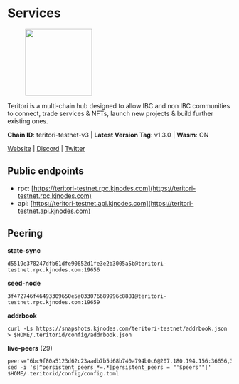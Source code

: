 # Services

<figure><img src="https://raw.githubusercontent.com/kj89/testnet_manuals/main/pingpub/logos/teritori.png" width="150" alt=""><figcaption></figcaption></figure>

Teritori is a multi-chain hub designed to allow IBC and non IBC communities  to connect, trade services & NFTs, launch new projects & build further existing ones.

**Chain ID**: teritori-testnet-v3 | **Latest Version Tag**: v1.3.0 | **Wasm**: ON

[Website](https://teritori.com) | [Discord](https://discord.gg/teritori) | [Twitter](https://twitter.com/TeritoriNetwork)


## Public endpoints

* rpc: [https://teritori-testnet.rpc.kjnodes.com](https://teritori-testnet.rpc.kjnodes.com)
* api: [https://teritori-testnet.api.kjnodes.com](https://teritori-testnet.api.kjnodes.com)

## Peering

**state-sync**

```
d5519e378247dfb61dfe90652d1fe3e2b3005a5b@teritori-testnet.rpc.kjnodes.com:19656
```

**seed-node**

```
3f472746f46493309650e5a033076689996c8881@teritori-testnet.rpc.kjnodes.com:19659
```

**addrbook**
```
curl -Ls https://snapshots.kjnodes.com/teritori-testnet/addrbook.json > $HOME/.teritorid/config/addrbook.json
```

**live-peers** (29)
```
peers="6bc9f80a5123d62c23aadb7b5d68b740a794b0c6@207.180.194.156:36656,31413c99357d0cfc48a46767ade171db2ea0205e@135.181.138.160:46656,e1b331c1f3cba509960c65d6c6bc9b49532bcbaa@65.109.85.170:27656,3b539b6cff93fb3631d0a600a56ade3c6ca6bea3@51.79.28.170:26656,d5519e378247dfb61dfe90652d1fe3e2b3005a5b@65.109.68.190:19656,6a94690aa76f7ffbfa1ee93c50dddfb571f159b6@5.189.130.43:19656,ac94097daec8a32d4ed3f074f26f214cedfbb541@85.173.112.154:26656,69012ce642095e15f588ddb154327633bb2ecb9c@65.109.39.223:26656,5ae1012f9b0f4672d8152de903d115dd2f1a3ee3@65.21.170.3:27656,d888e05bac5209df36bdeef3497c00c96367a04f@195.201.231.163:26656,0e51ebd10636b48b69625677a5154b839ff3f557@65.108.43.116:56107,8ef4ef39a887861744717feacc350403387c4c56@65.109.38.54:21096,c89ecc57dc30addb7e9032684916725c25b2a6c5@162.55.103.44:26656,3614bc766d73bebf6b73737b6690af60e7f0683e@65.108.206.118:46656,d590ca2f08c6793516c4923c0a62075c57f64b59@135.181.206.223:26656,ec0c58dbfe67a12ea16951134e29a6566ac05add@185.217.125.98:26656,39a4dbd5a4199187bf4f6b30ac03156b3e3d7b29@65.21.139.170:20026,15dd94f68c450da2c3b7c60b6364e3dce6f0cbf2@185.193.66.68:26641,e1c50c477202e2f37643d044a6cde3c913f42230@65.108.71.92:54256,ccc59b8a55f9c6e7a24bd693e2796f781ea3a670@65.108.227.133:27656,e78cee0e46927e483212e0313a35da6cc9151ed5@65.109.28.219:15956,356fbd3263e387bea0528ac4bbbc89a83d52e9fa@65.21.134.202:26736,303666c503cd27161529692de701f5b2d3a2f043@65.109.23.114:15956,a97eb7a4f3d857f1ff82265d2905fc0762a6bfd4@135.125.5.31:54256,0d19829b0dd1fc324cfde1f7bc15860c896b7ac1@65.108.121.240:27656,bf100c1b6b44a6e96ab5691f3023cec3c27747fd@144.126.142.78:46656,53f69cd52a4b633179b9e762cf8d51f6696a27f6@51.159.141.148:26656,b33ebb4672f929dddde1365c9678a39abfd881fb@54.202.144.51:26656,c56b132be41b247c9f8fa1f2addaca57f9946e29@75.119.159.159:44656"
sed -i 's|^persistent_peers *=.*|persistent_peers = "'$peers'"|' $HOME/.teritorid/config/config.toml
```
